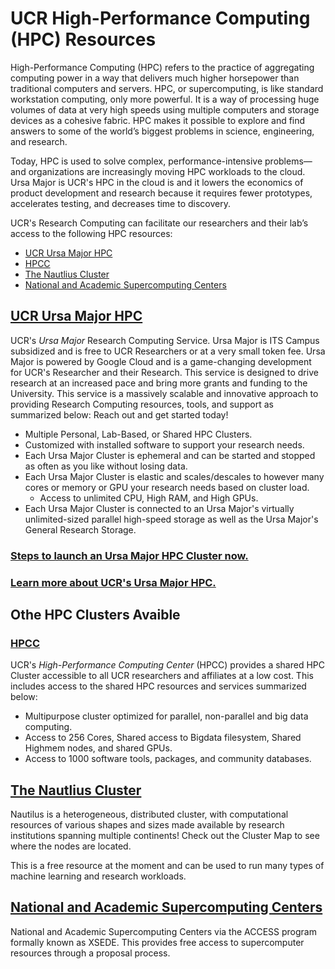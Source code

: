 # UCR High-Performance Computing (HPC) Resources

High-Performance Computing (HPC) refers to the practice of aggregating computing power in a way that delivers much higher horsepower than traditional computers and servers. HPC, or supercomputing, is like standard workstation computing, only more powerful. It is a way of processing huge volumes of data at very high speeds using multiple computers and storage devices as a cohesive fabric. HPC makes it possible to explore and find answers to some of the world’s biggest problems in science, engineering, and research.

Today, HPC is used to solve complex, performance-intensive problems—and organizations are increasingly moving HPC workloads to the cloud. Ursa Major is UCR's HPC in the cloud is and it lowers the economics of product development and research because it requires fewer prototypes, accelerates testing, and decreases time to discovery.

UCR's Research Computing can facilitate our researchers and their lab’s access to the following HPC resources:
* [UCR Ursa Major HPC](#ucr-ursa-major-hpc)
* [HPCC](https://hpcc.ucr.edu/)
* [The Nautlius Cluster]()
* [National and Academic Supercomputing Centers]()  

## [UCR Ursa Major HPC](Training_and_Consulting/Knowledge_Base/Ursa_Major/README.md) ##
UCR's *Ursa Major* Research Computing Service. Ursa Major is ITS Campus subsidized and is free to UCR Researchers or at a very small token fee. Ursa Major is powered by Google Cloud and is a game-changing development for UCR's Researcher and their Research. This service is designed to drive research at an increased pace and bring more grants and funding to the University. This service is a massively scalable and innovative approach to providing Research Computing resources, tools, and support as summarized below: Reach out and get started today!
* Multiple Personal, Lab-Based, or Shared HPC Clusters.
* Customized with installed software to support your research needs. 
* Each Ursa Major Cluster is ephemeral and can be started and stopped as often as you like without losing data.
* Each Ursa Major Cluster is elastic and scales/descales to however many cores or memory or GPU your research needs based on cluster load.
    * Access to unlimited CPU, High RAM, and High GPUs.
* Each Ursa Major Cluster is connected to an Ursa Major's virtually unlimited-sized parallel high-speed storage as well as the Ursa Major's General Research Storage.  

### [Steps to launch an Ursa Major HPC Cluster now.](../../Training_and_Consulting/Campus_Training_Resources/Ursa_Major/How_To_Launch_a_Ursa_Major_Cluster.md) ####  
### [Learn more about UCR's Ursa Major HPC.](../../Training_and_Consulting/Campus_Training_Resources/Ursa_Major) ####

## Othe HPC Clusters Avaible ##  

### [HPCC](http://hpcc.ucr.edu) ###
UCR's *High-Performance Computing Center* (HPCC) provides a shared HPC Cluster accessible to all UCR researchers and affiliates at a low cost. This includes access to the shared HPC resources and services summarized below:

* Multipurpose cluster optimized for parallel, non-parallel and big data computing.
* Access to 256 Cores, Shared access to Bigdata filesystem, Shared Highmem nodes, and shared GPUs.
* Access to 1000 software tools, packages, and community databases.  

## [The Nautlius Cluster](https://ucsd-prp.gitlab.io/) ##
Nautilus is a heterogeneous, distributed cluster, with computational resources of various shapes and sizes made available by research institutions spanning multiple continents! Check out the Cluster Map to see where the nodes are located.

This is a free resource at the moment and can be used to run many types of machine learning and research workloads.

## [National and Academic Supercomputing Centers](https://access-ci.org/about/) ##
National and Academic Supercomputing Centers via the ACCESS program formally known as XSEDE.
This provides free access to supercomputer resources through a proposal process.

